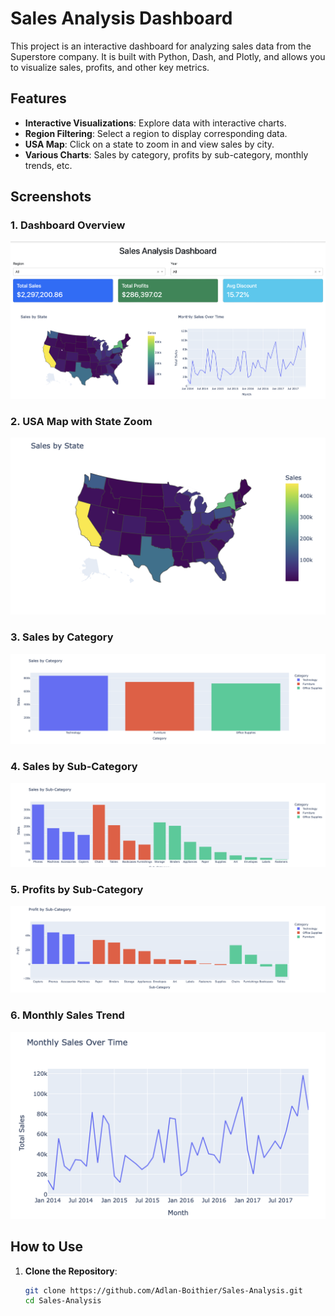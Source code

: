 # Sales Analysis Dashboard

This project is an interactive dashboard for analyzing sales data from the Superstore company. It is built with Python, Dash, and Plotly, and allows you to visualize sales, profits, and other key metrics.

## Features

- **Interactive Visualizations**: Explore data with interactive charts.
- **Region Filtering**: Select a region to display corresponding data.
- **USA Map**: Click on a state to zoom in and view sales by city.
- **Various Charts**: Sales by category, profits by sub-category, monthly trends, etc.

## Screenshots

### 1. Dashboard Overview
![Dashboard Overview](screenshots/dashboard_overview.png)

### 2. USA Map with State Zoom
![USA Map](screenshots/usa_map.png)

### 3. Sales by Category
![Sales by Category](screenshots/sales_by_category.png)

### 4. Sales by Sub-Category
![Sales by Sub-Category](screenshots/sales_by_subcategory.png)

### 5. Profits by Sub-Category
![Profits by Sub-Category](screenshots/profit_by_subcategory.png)

### 6. Monthly Sales Trend
![Monthly Sales Trend](screenshots/monthly_sales.png)

## How to Use

1. **Clone the Repository**:
   ```bash
   git clone https://github.com/Adlan-Boithier/Sales-Analysis.git
   cd Sales-Analysis